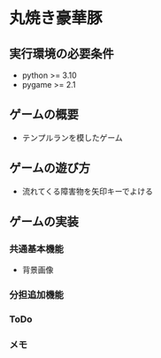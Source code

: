 # 丸焼き豪華豚

## 実行環境の必要条件
* python >= 3.10
* pygame >= 2.1

## ゲームの概要
* テンプルランを模したゲーム

## ゲームの遊び方
* 流れてくる障害物を矢印キーでよける

## ゲームの実装
### 共通基本機能
* 背景画像

### 分担追加機能


### ToDo


### メモ

